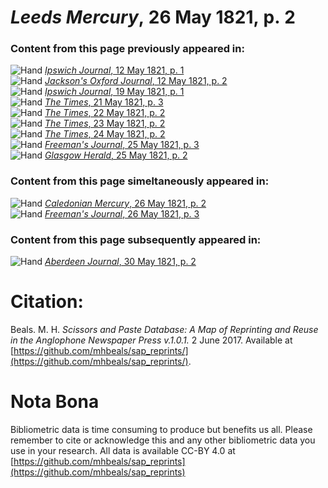 # *Leeds Mercury*, 26 May 1821, p. 2  
  
### Content from this page previously appeared in:  
![Hand](http://scissorsandpaste.net/wp-content/uploads/2017/06/smallhandpointer.png) [*Ipswich Journal*, 12 May 1821, p. 1](https://mhbeals.github.io/sap_html/Ipswich-Journal/Ipswich-Journal-12-May-1821-p-1)  
![Hand](http://scissorsandpaste.net/wp-content/uploads/2017/06/smallhandpointer.png) [*Jackson's Oxford Journal*, 12 May 1821, p. 2](https://mhbeals.github.io/sap_html/Jackson's-Oxford-Journal/Jackson's-Oxford-Journal-12-May-1821-p-2)  
![Hand](http://scissorsandpaste.net/wp-content/uploads/2017/06/smallhandpointer.png) [*Ipswich Journal*, 19 May 1821, p. 1](https://mhbeals.github.io/sap_html/Ipswich-Journal/Ipswich-Journal-19-May-1821-p-1)  
![Hand](http://scissorsandpaste.net/wp-content/uploads/2017/06/smallhandpointer.png) [*The Times*, 21 May 1821, p. 3](https://mhbeals.github.io/sap_html/The-Times/The-Times-21-May-1821-p-3)  
![Hand](http://scissorsandpaste.net/wp-content/uploads/2017/06/smallhandpointer.png) [*The Times*, 22 May 1821, p. 2](https://mhbeals.github.io/sap_html/The-Times/The-Times-22-May-1821-p-2)  
![Hand](http://scissorsandpaste.net/wp-content/uploads/2017/06/smallhandpointer.png) [*The Times*, 23 May 1821, p. 2](https://mhbeals.github.io/sap_html/The-Times/The-Times-23-May-1821-p-2)  
![Hand](http://scissorsandpaste.net/wp-content/uploads/2017/06/smallhandpointer.png) [*The Times*, 24 May 1821, p. 2](https://mhbeals.github.io/sap_html/The-Times/The-Times-24-May-1821-p-2)  
![Hand](http://scissorsandpaste.net/wp-content/uploads/2017/06/smallhandpointer.png) [*Freeman's Journal*, 25 May 1821, p. 3](https://mhbeals.github.io/sap_html/Freeman's-Journal/Freeman's-Journal-25-May-1821-p-3)  
![Hand](http://scissorsandpaste.net/wp-content/uploads/2017/06/smallhandpointer.png) [*Glasgow Herald*, 25 May 1821, p. 2](https://mhbeals.github.io/sap_html/Glasgow-Herald/Glasgow-Herald-25-May-1821-p-2)  
  
### Content from this page simeltaneously appeared in:  
![Hand](http://scissorsandpaste.net/wp-content/uploads/2017/06/smallhandpointer.png) [*Caledonian Mercury*, 26 May 1821, p. 2](https://mhbeals.github.io/sap_html/Caledonian-Mercury/Caledonian-Mercury-26-May-1821-p-2)  
![Hand](http://scissorsandpaste.net/wp-content/uploads/2017/06/smallhandpointer.png) [*Freeman's Journal*, 26 May 1821, p. 3](https://mhbeals.github.io/sap_html/Freeman's-Journal/Freeman's-Journal-26-May-1821-p-3)  
  
### Content from this page subsequently appeared in:  
![Hand](http://scissorsandpaste.net/wp-content/uploads/2017/06/smallhandpointer.png) [*Aberdeen Journal*, 30 May 1821, p. 2](https://mhbeals.github.io/sap_html/Aberdeen-Journal/Aberdeen-Journal-30-May-1821-p-2)  


# Citation: 

Beals. M. H. *Scissors and Paste Database: A Map of Reprinting and Reuse in the Anglophone Newspaper Press v.1.0.1.* 2 June 2017. Available at [https://github.com/mhbeals/sap_reprints/](https://github.com/mhbeals/sap_reprints/). 

# Nota Bona

Bibliometric data is time consuming to produce but benefits us all. Please remember to cite or acknowledge this and any other bibliometric data you use in your research. All data is available CC-BY 4.0 at [https://github.com/mhbeals/sap_reprints](https://github.com/mhbeals/sap_reprints)